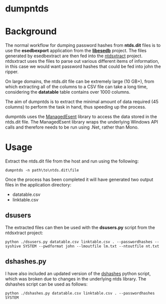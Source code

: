 dumpntds
========

# Background #

The normal workflow for dumping password hashes from **ntds.dit** files is to use the **esedbexport** application from the **[libesedb](https://github.com/libyal/libesedb)** project. The files generated by esedbextract are then fed into the [ntdsxtract](https://github.com/csababarta/ntdsxtract) project. ntdsxtract uses the files to parse out various different items of information, in this case we would want password hashes that could be fed into john the ripper.

On large domains, the ntds.dit file can be extremely large (10 GB+), from which extracting all of the columns to a CSV file can take a long time, considering the **datatable** table contains over 1000 columns.

The aim of dumpntds is to extract the minimal amount of data required (45 columns) to perform the task in hand, thus speeding up the process.

dumpntds uses the [ManagedEsent](https://managedesent.codeplex.com) library to access the data stored in the ntds.dit file. The ManagedEsent library wraps the underlying Windows API calls and therefore needs to be run using .Net, rather than Mono.

# Usage #

Extract the ntds.dit file from the host and run using the following:

    dumpntds -n path\to\ntds.dit\file

Once the process has been completed it will have generated two output files in the application directory:

- datatable.csv
- linktable.csv

## dsusers ##

The extracted files can then be used with the **dsusers.py** script from the ntdsxtract project:

    python ./dsusers.py datatable.csv linktable.csv . --passwordhashes --syshive SYSTEM --pwdformat john --lmoutfile lm.txt --ntoutfile nt.txt

## dshashes.py ##

I have also included an updated version of the [dshashes](http://ptscripts.googlecode.com/svn/trunk/dshashes.py) python script, which was broken due to changes in the underlying ntds library. The dshashes script can be used as follows:

    python ./dshashes.py datatable.csv linktable.csv . --passwordhashes SYSTEM

